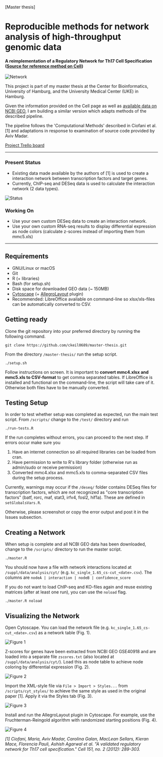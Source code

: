 [Master thesis] 
# Reproducible methods for network analysis of high-throughput genomic data
#### A reimplementation of a Regulatory Network for Th17 Cell Specification ([Source for reference method on Cell](http://www.cell.com/cell/abstract/S0092-8674(12)01123-3))

![Network](https://cloud.githubusercontent.com/assets/8302022/25841548/d1d662fa-34a0-11e7-982b-38ebc0e92349.png)

This project is part of my master thesis at the Center for Bioinformatics, University of Hamburg, and the University Medical Center (UKE) in Hamburg.

Given the information provided on the Cell page as well as [available data on NCBI GEO](https://www.ncbi.nlm.nih.gov/geo/query/acc.cgi?acc=GSE40918), I am building a similar version which adapts methods of the described pipeline.

The pipeline follows the 'Computational Methods' described in Ciofani et al. [1] and adaptations in response to examination of source code provided by Aviv Madar. 

[Project Trello board](https://trello.com/b/E6WcAF7I/th17-regulatory-networks)

---
### Present Status
- Existing data made available by the authors of [1] is used to create a interaction network between transcription factors and target genes.
- Currently, ChIP-seq and DESeq data is used to calculate the interaction network (2 data types).

![Status](https://cloud.githubusercontent.com/assets/8302022/25952932/46df9f68-3662-11e7-94cd-113a6f3cbbed.png)

### Working On
- Use your own custom DESeq data to create an interaction network.
- Use your own custom RNA-seq results to display differential expression as node colors (calculate z-scores instead of importing them from mmc5.xls)

---
## Requirements
- GNU/Linux or macOS
- Git
- R (+ libraries)
- Bash (for setup.sh)
- Disk space for downloaded GEO data (~ 150MB)
- [Cytoscape](https://www.cytoscape.org) (+ [AllegroLayout](http://allegroviva.com/allegrolayout2/) plugin)
- Recommended: LibreOffice available on command-line so xlsx/xls-files can be automatically converted to CSV.

## Getting ready
Clone the git repository into your preferred directory by running the following command.

`git clone https://github.com/ckeil0689/master-thesis.git`

From the directory `/master-thesis/` run the setup script.

`./setup.sh`

Follow instructions on screen. It is important to **convert mmc4.xlsx and mmc5.xls to CSV-format** to get comma separated tables. If LibreOffice is installed and functional on the command-line, the script will take care of it. Otherwise both files have to be manually converted.

## Testing Setup
In order to test whether setup was completed as expected, run the main test script. From `/scripts/` change to the `/test/` directory and run 

`./run-tests.R`

If the run completes without errors, you can proceed to the next step. If errors occur make sure you

1) Have an internet connection so all required libraries can be loaded from cran. 
2) Have permission to write to R's library folder (otherwise run as admin/sudo or receive permission)
3) Converted mmc4.xlsx and mmc5.xls to comma-separated CSV files during the setup process.

Currently, warnings may occur if the `/deseq/` folder contains DESeq files for transcription factors, which are not recognized as "core transcription factors" (batf, rorc, maf, stat3, irfv4, fosl2, hif1a). These are defined in `setGlobalsVars.R`.

Otherwise, please screenshot or copy the error output and post it in the Issues subsection.

## Creating a Network
When setup is complete and all NCBI GEO data has been downloaded, change to the `/scripts/` directory to run the master script.

`./master.R`

You should now have a file with network interactions located at `/suppl/data/analysis/cyt/` (e.g. `kc_single_1.65_cs-cut_<date>.csv`). The columns are `nodeA | interaction | nodeB | confidence_score`

If you do not want to load ChIP-seq and KO-files again and reuse existing matrices (after at least one run), you can use the `noload` flag.

`./master.R noload`

## Visualizing the Network
Open Cytoscape. You can load the network file (e.g. `kc_single_1.65_cs-cut_<date>.csv`) as a network table (Fig. 1).

![Figure 1](https://cloud.githubusercontent.com/assets/8302022/25841549/d1d87bf8-34a0-11e7-841c-e76380dc58c2.png) 

Z-scores for genes have been extracted from NCBI GEO GSE40918 and are loaded into a separate file `zscores.txt` (also located at `/suppl/data/analysis/cyt/`). Load this as node table to achieve node coloring by differential expression (Fig. 2).

![Figure 2](https://cloud.githubusercontent.com/assets/8302022/25841551/d1e33ee4-34a0-11e7-9a60-5eb357c04871.png)


Import the XML-style file via `File > Import > Styles...` from `/scripts/cyt_styles/` to achieve the same style as used in the original paper [1]. Apply it via the Styles tab (Fig. 3).

![Figure 3](https://cloud.githubusercontent.com/assets/8302022/25841547/d1d1cb5a-34a0-11e7-97c4-acdb271c2937.png)

Install and run the AllegroLayout plugin in Cytoscape. For example, use the Fruchterman-Reingold algorithm with randomized starting positions (Fig. 4).

![Figure 4](https://cloud.githubusercontent.com/assets/8302022/25841544/d1c6e640-34a0-11e7-8e19-e8dfcceb9947.png)


*[1] Ciofani, Maria, Aviv Madar, Carolina Galan, MacLean Sellars, Kieran Mace, Florencia Pauli, Ashish Agarwal et al. "A validated regulatory network for Th17 cell specification." Cell 151, no. 2 (2012): 289-303.*
